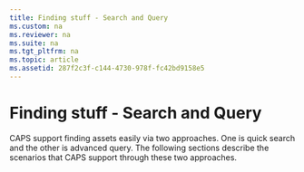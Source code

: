 ```yaml
---
title: Finding stuff - Search and Query
ms.custom: na
ms.reviewer: na
ms.suite: na
ms.tgt_pltfrm: na
ms.topic: article
ms.assetid: 287f2c3f-c144-4730-978f-fc42bd9158e5
---
```

# Finding stuff - Search and Query
CAPS support finding assets easily via two approaches. One is quick search and the other is advanced query. The following sections describe the scenarios that CAPS  support through these two approaches.

